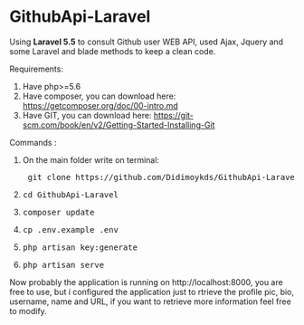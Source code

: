 # GithubApi-Laravel
 <p>
   Using <strong>Laravel 5.5</strong> to consult Github user WEB API, used Ajax, 
   Jquery and some Laravel and blade methods to keep a clean code.
 </p>
 
 Requirements:
 <ol>
   <li>Have php>=5.6</li>
   <li>
     Have composer, you can download here: 
     <a href="https://getcomposer.org/doc/00-intro.md">https://getcomposer.org/doc/00-intro.md</a>
   </li>
   <li>
     Have GIT, you can download here:
     <a href="https://git-scm.com/book/en/v2/Getting-Started-Installing-Git">
       https://git-scm.com/book/en/v2/Getting-Started-Installing-Git
     </a>
   </li>
 </ol>
 
 Commands :
 <ol>
   <li>
     On the main folder write on terminal:
     <pre> git clone https://github.com/Didimoykds/GithubApi-Laravel.git</pre>
   </li>
   <li>
     <pre>cd GithubApi-Laravel</pre>
   </li>
   <li>
     <pre>composer update</pre>
   </li>
   <li>
     <pre>cp .env.example .env</pre>
   </li>
   <li>
     <pre>php artisan key:generate</pre>
   </li>
   <li>
     <pre>php artisan serve</pre>
   </li>
 </ol>
 <p>
   Now probably the application is running on http://localhost:8000, you are free to use, but i configured the application just to rtrieve the profile pic, bio, username, name and URL, if you want to retrieve more information feel free to modify. 
 </p>
